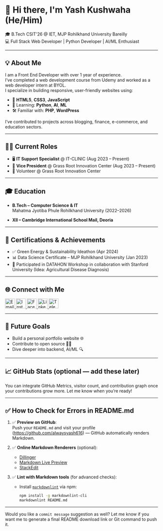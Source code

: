 # 👋 Hi there, I'm Yash Kushwaha (He/Him)

🎓 B.Tech CSIT'26 @ IET, MJP Rohilkhand University Bareilly  
💻 Full Stack Web Developer | Python Developer | AI/ML Enthusiast

---

## 💡 About Me

I am a Front End Developer with over 1 year of experience.  
I’ve completed a web development course from Udemy and worked as a web developer intern at BYOL.  
I specialize in building responsive, user-friendly websites using:

- 🔧 **HTML5**, **CSS3**, **JavaScript**
- 🧠 Learning: **Python**, **AI**, **ML**
- 🛠️ Familiar with: **PHP**, **WordPress**

I’ve contributed to projects across blogging, finance, e-commerce, and education sectors.

---

## 🧑‍💻 Current Roles

- 🖥️ **IT Support Specialist** @ IT-CLINIC (Aug 2023 – Present)
- 🎨 **Vice President** @ Grass Root Innovation Center (Aug 2023 – Present)
- 🤝 Volunteer @ Grass Root Innovation Center

---

## 🎓 Education

- **B.Tech – Computer Science & IT**  
  Mahatma Jyotiba Phule Rohilkhand University (2022–2026)

- **XII – Cambridge International School Mail, Deoria**

---

## 🏅 Certifications & Achievements

- ✅ Green Energy & Sustainability Ideathon (Apr 2024)
- 📊 Data Science Certificate – MJP Rohilkhand University (Jan 2023)
- 🧠 Participated in DATAHON Workshop in collaboration with Stanford University (Idea: Agricultural Disease Diagnosis)

---

## 🌐 Connect with Me

<p align="left">
  <a href="mailto:yash274602@gmail.com">
    <img src="https://cdn-icons-png.flaticon.com/512/7286/7286142.png" alt="Email" width="32" />
  </a>
  <a href="https://www.instagram.com/alwaysyash616">
    <img src="https://cdn-icons-png.flaticon.com/256/3670/3670125.png" alt="Instagram" width="32" />
  </a>
  <a href="https://www.facebook.com/alwaysyash616">
    <img src="https://cdn-icons-png.flaticon.com/256/733/733547.png" alt="Facebook" width="32" />
  </a>
  <a href="https://www.linkedin.com/in/alwaysyash">
    <img src="https://cdn-icons-png.flaticon.com/512/2504/2504923.png" alt="LinkedIn" width="32" />
  </a>
  <a href="https://t.me/alwaysYash616">
    <img src="https://cdn-icons-png.flaticon.com/512/2111/2111646.png" alt="Telegram" width="32" />
  </a>
</p>

---

## 🚀 Future Goals

- Build a personal portfolio website 🌐  
- Contribute to open source 👨‍💻  
- Dive deeper into backend, AI/ML 🔍

---

## 📈 GitHub Stats (optional — add these later)

You can integrate GitHub Metrics, visitor count, and contribution graph once your contributions grow more. Let me know when you’re ready!

---

## ✅ How to Check for Errors in README.md

1. ✅ **Preview on GitHub**:  
   Push your `README.md` and visit your profile (https://github.com/alwaysyash616) — GitHub automatically renders Markdown.

2. ✅ **Online Markdown Renderers** (optional):
   - [Dillinger](https://dillinger.io/)
   - [Markdown Live Preview](https://markdownlivepreview.com/)
   - [StackEdit](https://stackedit.io/)

3. ✅ **Lint with Markdown tools** (for advanced checks):
   - Install [`markdownlint`](https://github.com/DavidAnson/markdownlint) via npm:
     ```bash
     npm install -g markdownlint-cli
     markdownlint README.md
     ```

---

Would you like a `commit message` suggestion as well? Let me know if you want me to generate a final README download link or Git command to push it.
